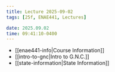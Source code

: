 ```yaml
---
title: Lecture 2025-09-02
tags: [25f, ENAE441, Lectures]

date: 2025.09.02
time: 09:41:10-0400
---
```


- [[enae441-info|Course Information]]
- [[intro-to-gnc|Intro to G.N.C.]]
- [[state-information|State Information]]
